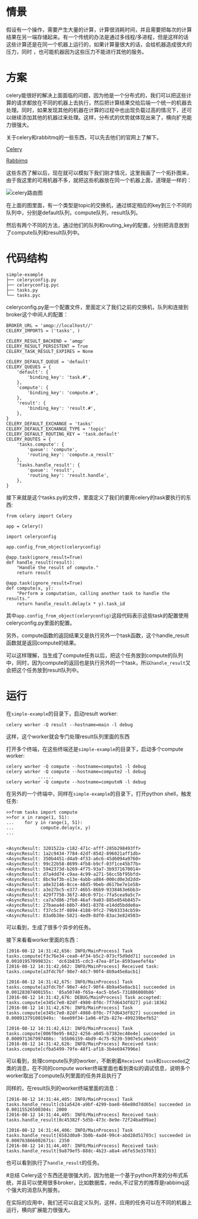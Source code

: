 
# 情景
假设有一个操作，需要产生大量的计算，计算很消耗时间，并且需要把每次的计算结果在另一端存储起来。有一个传统的办法是通过多线程/多进程，但是这样的话这些计算还是在同一个机器上运行的，如果计算量很大的话，会给机器造成很大的压力，同时 ，也可能机器因为这些压力不能进行其他的服务。

# 方案
celery能很好的解决上面面临的问题，因为他是一个分布式的，我们可以把这些计算的请求都放在不同的机器上去执行，然后把计算结果交给后端一个统一的机器去处理。同时，如果发现其他的机器在计算的过程中也出现负载过高的情况下，还可以继续添加其他的机器过来处理。这样，分布式的优势就体现出来了，横向扩充能力很强大。

关于celery和rabbitmq的一些东西，可以先去他们的官网上了解下。

<a href="http://docs.jinkan.org/docs/celery/index.html" target="_blank">Celery</a>

<a href="https://www.rabbitmq.com" target="_blank">Rabbimq</a>

这些东西了解以后，现在就可以模拟下我们刚才情况，这里我画了一个拓扑图来，由于我这里的可用机器不多，就把这些机器放在同一个机器上面，道理是一样的：

![celery路由图](https://github.com/altercation/solarized/raw/master/img/solarized-palette.png)

在上面的图里面，有一个类型是topic的交换机，通过绑定相应的key到三个不同的队列中，分别是default队列，compute队列，result队列。

然后有两个不同的方法，通过他们的队列和routing_key的配置，分别把消息放到了compute队列和result队列中。

# 代码结构

```
simple-example
├── celeryconfig.py
├── celeryconfig.pyc
├── tasks.py
└── tasks.pyc
```

celeryconfig.py是一个配置文件，里面定义了我们之前的交换机，队列和连接到broker这个中间人的配置：

```
BROKER_URL = 'amqp://localhost//'
CELERY_IMPORTS = ('tasks', )

CELERY_RESULT_BACKEND = 'amqp'
CELERY_RESULT_PERSISTENT = True
CELERY_TASK_RESULT_EXPIRES = None

CELERY_DEFAULT_QUEUE = 'default'
CELERY_QUEUES = {
    'default': {
        'binding_key': 'task.#',
    },
    'compute': {
        'binding_key': 'compute.#',
    },
    'result': {
        'binding_key': 'result.#',
    },
}
CELERY_DEFAULT_EXCHANGE = 'tasks'
CELERY_DEFAULT_EXCHANGE_TYPE = 'topic'
CELERY_DEFAULT_ROUTING_KEY = 'task.default'
CELERY_ROUTES = {
    'tasks.compute': {
        'queue': 'compute',
        'routing_key': 'compute.a_result'
    },
    'tasks.handle_result': {
        'queue': 'result',
        'routing_key': 'result.handle',
    },
}
```

接下来就是这个tasks.py的文件，里面定义了我们的要用celery的task要执行的东西:

```
from celery import Celery

app = Celery()

import celeryconfig

app.config_from_object(celeryconfig)

@app.task(ignore_result=True)
def handle_result(result):
    "Handle the result of compute."
    return result

@app.task(ignore_result=True)
def compute(x, y):
    "Perform a computation, calling another task to handle the results."
    return handle_result.delay(x * y).task_id
```

其中`app.config_from_object(celeryconfig)`这段代码表示这些task的配置使用celeryconfig.py里面的配置。

另外，compute函数的返回结果又是执行另外一个task函数，这个handle_result函数就是返回compute的结果。

可以这样理解，当生成了compute任务以后，把这个任务放到compute的队列中，同时，因为compute的返回也是执行另外的一个task，所以`handle_result`又会把这个任务放到result队列中。

# 运行

在`simple-example`的目录下，启动result worker:

```
celery worker -Q result --hostname=main -l debug
```

这样，这个worker就会专门处理result队列里面的东西

打开多个终端，在这些终端还是`simple-example`的目录下，启动多个compute worker:

```
celery worker -Q compute --hostname=compute1 -l debug
celery worker -Q compute --hostname=compute2 -l debug
            ......
celery worker -Q compute --hostname=computeN -l debug
```


在另外的一个终端中，同样在`simple-example`的目录下，打开python shell，触发任务:

```
>>from tasks import compute
>>for x in range(1, 51):
...    for y in range(1, 51):
...          compute.delay(x, y)
...


<AsyncResult: 3201522a-c182-471c-afff-285b298493ff>
<AsyncResult: 1a2c9434-7784-42df-8542-896021aff1db>
<AsyncResult: 350b4451-d4a9-4f33-a6c6-45d6094a9760>
<AsyncResult: 99c22b58-8699-4fb8-b9cf-03f1ce45b77b>
<AsyncResult: 5942373d-b269-4f75-93a7-3b9371670014>
<AsyncResult: d7a4dd74-c9aa-4c99-a271-56cc5bf95bfd>
<AsyncResult: 8bc9af3b-e13e-4abb-a884-000cd0e3d2dd>
<AsyncResult: a8e32146-0cce-48d5-9beb-d617be7e1e58>
<AsyncResult: a3e27bc5-e377-46b5-86b9-9338463e6bb3>
<AsyncResult: 429f7758-36f2-40c0-971c-7fa5cea9a5c7>
<AsyncResult: ca7a7d86-2fb0-46af-9a03-885e054b8457>
<AsyncResult: 27baea4d-b8b7-49d1-8378-e14dd5bdde0a>
<AsyncResult: f37c5c3f-8894-4188-9fc2-79b93334cb59>
<AsyncResult: 83a0b38e-5821-4ed9-8df0-83ac3e824503>
```

可以看到，生成了很多个异步的任务。

接下来看看worker里面的东西：

```
[2016-08-12 14:31:42,656: INFO/MainProcess] Task tasks.compute[f3c76e34-cea0-4f34-b5c2-073cf5d9dd71] succeeded in 0.00101957099832s: 'dc61b835-cdc3-47ea-8f1e-8593aeefef4a'
[2016-08-12 14:31:42,662: INFO/MainProcess] Received task: tasks.compute[a3fdc7bf-98e7-4dc7-90f4-8b9a45e8acb1]

[2016-08-12 14:31:42,675: INFO/MainProcess] Task tasks.compute[a3fdc7bf-98e7-4dc7-90f4-8b9a45e8acb1] succeeded in 0.00128307400155s: '85a50740-f65a-4ac5-b5e5-731886080b86'
[2016-08-12 14:31:42,676: DEBUG/MainProcess] Task accepted: tasks.compute[e345c7e0-82df-4980-8f0c-7f7d643df827] pid:18362
[2016-08-12 14:31:42,676: INFO/MainProcess] Task tasks.compute[e345c7e0-82df-4980-8f0c-7f7d643df827] succeeded in 0.000913791001949s: '6ee09f34-1a96-4f2b-827e-499239befb52'

[2016-08-12 14:31:42,612: INFO/MainProcess] Task tasks.compute[006f0e95-8422-4256-a045-b7382ec48e4e] succeeded in 0.000971367997408s: 'b5b06159-4bd9-4c75-9239-5907e5ca9eb5'
[2016-08-12 14:31:42,626: INFO/MainProcess] Received task: tasks.compute[cfba5499-79fe-48f1-af18-3b4e6947996e]
```

可以看到，处理compute队列的worker，不断刷着`Received task`和`succeeded`之类的消息，在不同的compute worker终端里面也看到类似的调试信息，说明多个worker取出了compute队列里面的任务并且执行了

同样的，在result队列的worker终端里面的消息：

```
[2016-08-12 14:31:44,405: INFO/MainProcess] Task tasks.handle_result[cb1a5424-a9bf-4299-bae8-66e80d7dd65e] succeeded in 0.00115526500304s: 2000
[2016-08-12 14:31:44,405: INFO/MainProcess] Received task: tasks.handle_result[0c45382f-5d5b-473c-8e9e-72f24bad99ae]

[2016-08-12 14:31:44,406: INFO/MainProcess] Task tasks.handle_result[6582d0a9-3b0b-4ad4-99c4-abd28d51703c] succeeded in 0.000763866002671s: 2350
[2016-08-12 14:31:44,407: INFO/MainProcess] Received task: tasks.handle_result[9a879ef5-88dc-4b23-a8a4-e6fe53e33703]
```

也可以看到执行了`handle_result`的任务。

#总结
Celery这个东西还是很强大的，因为他是一个基于python开发的分布式系统，并且可以使用很多broker，比如数据库，redis,不过官方的推荐是rabbimq这个强大的消息队列服务。

在实际的应用中，我们还可以自定义队列，这样，应用的任务可以在不同的机器上运行，横向扩展能力很强大。
